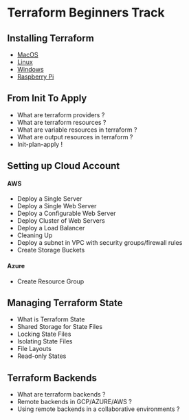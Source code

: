 # Terraform Beginners Track

## Installing Terraform

- [MacOS](https://github.com/collabnix/terraform/blob/master/beginners/os/mac/README.md)
- [Linux]()
- [Windows]()
- [Raspberry Pi]()

## From Init To Apply

- What are terraform providers ?
- What are terraform resources ?
- What are variable resources in terraform ?
- What are output resources in terraform ?
- Init-plan-apply !

## Setting up Cloud Account

#### AWS

- Deploy a Single Server
- Deploy a Single Web Server
- Deploy a Configurable Web Server
- Deploy Cluster of Web Servers
- Deploy a Load Balancer
- Cleaning Up
- Deploy a subnet in VPC with security groups/firewall rules
- Create Storage Buckets

#### Azure

- Create Resource Group


## Managing Terraform State

- What is Terraform State
- Shared Storage for State Files
- Locking State Files
- Isolating State Files
- File Layouts
- Read-only States

## Terraform Backends

- What are terraform backends ?
- Remote backends in GCP/AZURE/AWS ?
- Using remote backends in a collaborative environments ?

